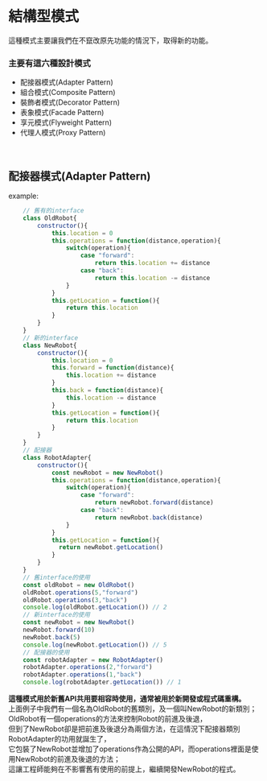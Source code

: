 # 結構型模式
這種模式主要讓我們在不竄改原先功能的情況下，取得新的功能。

### 主要有這六種設計模式
* 配接器模式(Adapter Pattern)
* 組合模式(Composite Pattern)
* 裝飾者模式(Decorator Pattern)
* 表象模式(Facade Pattern)
* 享元模式(Flyweight Pattern)
* 代理人模式(Proxy Pattern)
  
<br/>

## 配接器模式(Adapter Pattern)
example:
```js
    // 舊有的interface
    class OldRobot{
        constructor(){
            this.location = 0
            this.operations = function(distance,operation){
                switch(operation){
                    case "forward":
                        return this.location += distance
                    case "back":
                        return this.location -= distance
                }
            }
            this.getLocation = function(){
                return this.location
            }
        }
    }
    // 新的interface
    class NewRobot{
        constructor(){
            this.location = 0
            this.forward = function(distance){
                this.location += distance
            }
            this.back = function(distance){
                this.location -= distance
            }
            this.getLocation = function(){
                return this.location
            }
        }
    }
    // 配接器
    class RobotAdapter{
        constructor(){
            const newRobot = new NewRobot()
            this.operations = function(distance,operation){
                switch(operation){
                    case "forward":
                        return newRobot.forward(distance)
                    case "back":
                        return newRobot.back(distance)
                }
            }
            this.getLocation = function(){
              return newRobot.getLocation()
            }
        }
    }
    // 舊interface的使用
    const oldRobot = new OldRobot()
    oldRobot.operations(5,"forward")
    oldRobot.operations(3,"back")
    console.log(oldRobot.getLocation()) // 2
    // 新interface的使用
    const newRobot = new NewRobot()
    newRobot.forward(10)
    newRobot.back(5)
    console.log(newRobot.getLocation()) // 5
    // 配接器的使用
    const robotAdapter = new RobotAdapter()
    robotAdapter.operations(2,"forward")
    robotAdapter.operations(1,"back")
    console.log(robotAdapter.getLocation()) // 1
```
**這種模式用於新舊API共用要相容時使用，通常被用於新開發或程式碼重構。**  
上面例子中我們有一個名為OldRobot的舊類別，及一個叫NewRobot的新類別；  
OldRobot有一個operations的方法來控制Robot的前進及後退，  
但到了NewRobot卻是把前進及後退分為兩個方法，在這情況下配接器類別RobotAdapter的功用就誕生了，  
它包裝了NewRobot並增加了operations作為公開的API，而operations裡面是使用NewRobot的前進及後退的方法；  
這讓工程師能夠在不影響舊有使用的前提上，繼續開發NewRobot的程式。